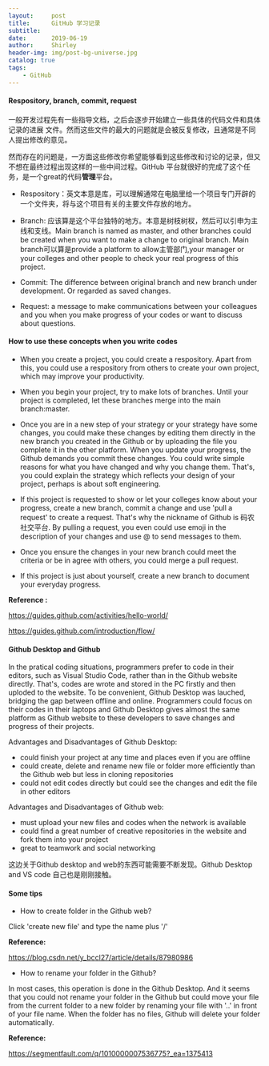 ```yaml
---
layout:     post
title:      GitHub 学习记录
subtitle:   
date:       2019-06-19
author:     Shirley
header-img: img/post-bg-universe.jpg
catalog: true
tags:
    - GitHub
---
```


#### Respository, branch, commit, request

一般开发过程先有一些指导文档，之后会逐步开始建立一些具体的代码文件和具体记录的进展
文件。然而这些文件的最大的问题就是会被反复修改，且通常是不同人提出修改的意见。

然而存在的问题是，一方面这些修改你希望能够看到这些修改和讨论的记录，但又不想在最终过程出现这样的一些中间过程。GitHub 平台就很好的完成了这个任务，是一个great的代码**管理**平台。

* Respository：英文本意是库，可以理解通常在电脑里给一个项目专门开辟的一个文件夹，将与这个项目有关的主要文件存放的地方。

* Branch: 应该算是这个平台独特的地方。本意是树枝树杈，然后可以引申为主线和支线。Main branch is named as master, and other branches could be created when you want to make a change to original branch. Main branch可以算是provide a platform to allow主管部门,your manager or your colleges and other people to check your real progress of this project.

* Commit: The difference between original branch and new branch under development. Or regarded as saved changes.

* Request: a message to make communications between your colleagues and you when you make progress of your codes or want to discuss about questions.

#### How to use these concepts when you write codes

* When you create a project, you could create a respository. Apart from this, you could use a respository from others to create your own project, which may improve your productivity.

* When you begin your project, try to make lots of branches. Until your project is completed, let these branches merge into the main branch:master.

* Once you are in a new step of your strategy or your strategy have some changes, you could make these changes by editing them directly in the new branch you created in the Github or by uploading the file you complete it in the other platform. When you update your progress, the Github demands you commit these changes. You could write simple reasons for what you have changed and why you change them. That's, you could explain the strategy which reflects your design of your project, perhaps is about soft engineering.

* If this project is requested to show or let your colleges know about your progress, create a new branch, commit a change and use 'pull a request' to create a request. That's why the nickname of Github is 码农社交平台. By pulling a request, you even could use emoji in the description of your changes and use @ to send messages to them.

* Once you ensure the changes in your new branch could meet the criteria or be in agree with others, you could merge a pull request.

* If this project is just about yourself, create a new branch to document your everyday progress.

**Reference :**

<https://guides.github.com/activities/hello-world/>

<https://guides.github.com/introduction/flow/>

#### Github Desktop and Github

In the pratical coding situations, programmers prefer to code in their editors, such as Visual Studio Code, rather than in the Github website directly. That's, codes are wrote and stored in the PC firstly and then uploded to the website. To be convenient, Github Desktop was lauched, bridging the gap between offline and online. Programmers could focus on their codes in their laptops and Github Desktop gives almost the same platform as Github website to these developers to save changes and progress of their projects.

Advantages and Disadvantages of Github Desktop:

* could finish your project at any time and places even if you are offline
* could create, delete and rename new file or folder more efficiently than the Github web but less in cloning repositories
* could not edit codes directly but could see the changes and edit the file in other editors

Advantages and Disadvantages of Github web:

* must upload your new files and codes when the network is available
* could find a great number of creative repositories in the website and fork them into your project
* great to teamwork and social networking

这边关于Github desktop and web的东西可能需要不断发现。Github Desktop and VS code 自己也是刚刚接触。

#### Some tips

* How to create folder in the Github web?

Click 'create new file' and type the name plus '/'

**Reference:**

<https://blog.csdn.net/y_bccl27/article/details/87980986>

* How to rename your folder in the Github?

In most cases, this operation is done in the Github Desktop. And it seems that you could not rename your folder in the Github but could move your file from the current folder to a new folder by renaming your file with '..' in front of your file name. When the folder has no files, Github will delete your folder automatically.

**Reference:**

<https://segmentfault.com/q/1010000007536775?_ea=1375413>
